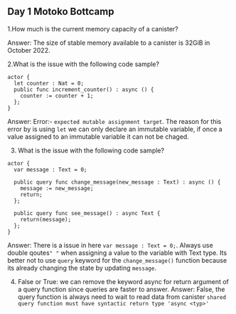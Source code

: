 ## Day 1 Motoko Bottcamp
1.How much is the current memory capacity of a canister?

Answer: The size of stable memory available to a canister is  32GiB in October 2022.

2.What is the issue with the following code sample?
```motoko
actor {
  let counter : Nat = 0;
  public func increment_counter() : async () {
    counter := counter + 1;
  };
}
```

Answer: Error:- `expected mutable assignment target`. The reason for this error by is using `let` we can only declare an immutable variable, if once a value assigned to an immutable variable it can not be chaged.

3. What is the issue with the following code sample?
```motoko
actor {
  var message : Text = 0;

  public query func change_message(new_message : Text) : async () {
    message := new_message;
    return;
  };
  
  public query func see_message() : async Text {
    return(message);
  };
}
```
Answer: 
There is a issue in here ```var message : Text = 0;```. Always use double qoutes`" "` when assigning a value to the variable with Text type.
  Its better not to use `query` keyword for the `change_message()` function because its already changing the state by updating `message`.
 
4. False or True: we can remove the keyword async for return argument of a query function since queries are faster to answer.
Answer: False, the query function is always need to wait to read data from canister 
``shared query function must have syntactic return type 'async <typ>'``

